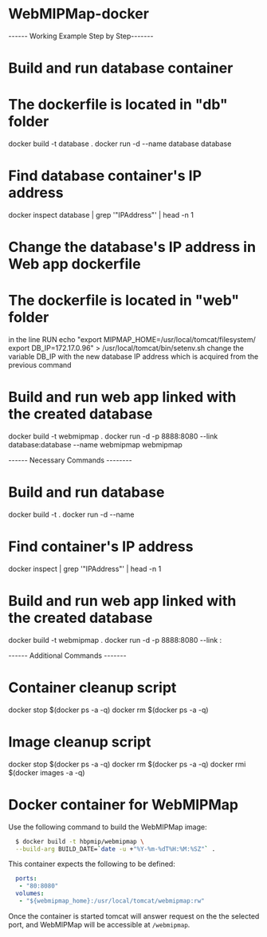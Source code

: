 # WebMIPMap-docker

------ Working Example Step by Step-------
# Build and run database container
# The dockerfile is located in "db" folder
docker build -t database .
docker run -d --name database database

# Find database container's IP address
docker inspect database | grep '"IPAddress"' | head -n 1

# Change the database's IP address in Web app dockerfile
# The dockerfile is located in "web" folder
in the line RUN echo "export MIPMAP_HOME=/usr/local/tomcat/filesystem/ export DB_IP=172.17.0.96" > /usr/local/tomcat/bin/setenv.sh
change the variable DB_IP with the new database IP address which is acquired from the previous command

# Build and run web app linked with the created database
docker build -t webmipmap .
docker run -d -p 8888:8080 --link database:database --name webmipmap webmipmap


------ Necessary Commands --------
# Build and run database
docker build -t <CONTAINER NAME> .
docker run -d --name <CONTAINER ALIAS> <DB CONTAINER NAME>

# Find container's IP address
docker inspect <CONTAINER NAME> | grep '"IPAddress"' | head -n 1

# Build and run web app linked with the created database
docker build -t webmipmap .
docker run -d -p 8888:8080 --link <CONTAINER ALIAS>:<DB CONTAINER NAME> <WEB CONTAINER NAME>

------ Additional Commands -------

# Container cleanup script
docker stop $(docker ps -a -q)
docker rm $(docker ps -a -q)

# Image cleanup script
docker stop $(docker ps -a -q)
docker rm $(docker ps -a -q)
docker rmi $(docker images -a -q)
# Docker container for WebMIPMap

Use the following command to build the WebMIPMap image:

```sh
  $ docker build -t hbpmip/webmipmap \
  --build-arg BUILD_DATE=`date -u +"%Y-%m-%dT%H:%M:%SZ"` .
```
    
This container expects the following to be defined:

```yml
  ports:
   - "80:8080"
  volumes:
   - "${webmipmap_home}:/usr/local/tomcat/webmipmap:rw"
```

Once the container is started tomcat will answer request on the the
selected port, and WebMIPMap will be accessible at ```/webmipmap```.
